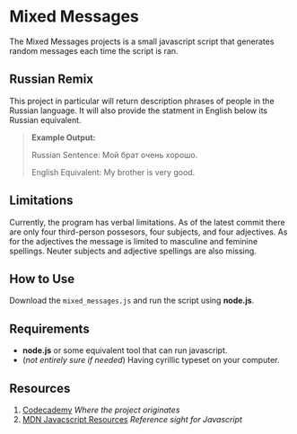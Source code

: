 Mixed Messages
===
The Mixed Messages projects is a small javascript script that generates random messages each time the script is ran.

Russian Remix
---
This project in particular will return description phrases of people in the Russian language. It will also provide the statment in English below its Russian equivalent.

>**Example Output:**
> 
>
>Russian Sentence: Мой брат очень хорошо.
> 
>English Equivalent: My brother is very good.
>

## Limitations
Currently, the program has verbal limitations. As of the latest commit there are only four third-person possesors, four subjects, and four adjectives. As for the adjectives the message is limited to masculine and feminine spellings. Neuter subjects and adjective spellings are also missing.

## How to Use
Download the `mixed_messages.js` and run the script using **node.js**.

## Requirements
- **node.js** or some equivalent tool that can run javascript.
- (*not entirely sure if needed*) Having cyrillic typeset on your computer.

## Resources
1. [Codecademy](https://www.codecademy.com) *Where the project originates*
2. [MDN Javacscript Resources](https://developer.mozilla.org/en-US/docs/Web/JavaScript) *Reference sight for Javascript*